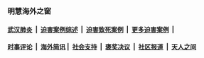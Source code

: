 
### 明慧海外之窗

####  [武汉肺炎](indexes/365.md?t=03310801) &nbsp;|&nbsp;  [迫害案例综述](indexes/328.md?t=03310801) &nbsp;|&nbsp; [迫害致死案例](indexes/277.md?t=03310801)  &nbsp;|&nbsp; [更多迫害案例](indexes/81.md?t=03310801)  &nbsp;|&nbsp; 
####  [时事评论](indexes/19.md?t=03310801) &nbsp;|&nbsp; [海外简讯](indexes/245.md?t=03310801)&nbsp;|&nbsp;  [社会支持](indexes/140.md?t=03310801) &nbsp;|&nbsp; [褒奖决议](indexes/282.md?t=03310801) &nbsp;|&nbsp; [社区报道](indexes/91.md?t=03310801)  &nbsp;|&nbsp; [天人之间](indexes/78.md?t=03310801) 

